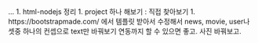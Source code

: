 <TODO>
...
1. html-nodejs 정리
1. project 하나 해보기 : 직접 찾아보기
1. https://bootstrapmade.com/ 에서 템플릿 받아서 수정해서 news, movie, user나 셋중 하나의 컨셉으로 text만 바꿔보기
    연동까지 할 수 있으면 좋고. 사진 바꿔보고.
